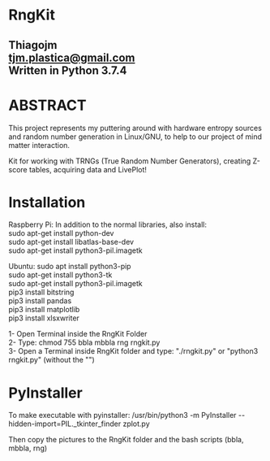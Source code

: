 # RngKit
Thiagojm  
tjm.plastica@gmail.com    
Written in Python 3.7.4  
-----------------------

# ABSTRACT

This project represents my puttering around with hardware entropy sources and
random number generation in Linux/GNU, to help to our project of mind matter interaction.    

Kit for working with TRNGs (True Random Number Generators), creating Z-score tables, acquiring data and LivePlot!    

# Installation  

Raspberry Pi:
In addition to the normal libraries, also install:  
sudo apt-get install python-dev   
sudo apt-get install libatlas-base-dev  
sudo apt-get install python3-pil.imagetk

Ubuntu:
sudo apt install python3-pip  
sudo apt-get install python3-tk  
sudo apt-get install python3-pil.imagetk  
pip3 install bitstring  
pip3 install pandas  
pip3 install matplotlib  
pip3 install xlsxwriter    

1- Open Terminal inside the RngKit Folder  
2- Type: chmod 755 bbla mbbla rng rngkit.py  
3- Open a Terminal inside RngKit folder and type: "./rngkit.py" or "python3 rngkit.py" (without the "")    

# PyInstaller  

To make executable with pyinstaller:
/usr/bin/python3 -m PyInstaller --hidden-import=PIL._tkinter_finder zplot.py  

Then copy the pictures to the RngKit folder and the bash scripts (bbla, mbbla, rng)  
